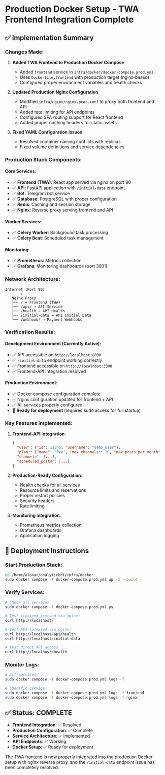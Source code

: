 # Production Docker Setup - TWA Frontend Integration Complete

## ✅ Implementation Summary

### Changes Made:

1. **Added TWA Frontend to Production Docker Compose**
   - Added `frontend` service in `infra/docker/docker-compose.prod.yml`
   - Uses `Dockerfile.frontend` with production target (nginx-based)
   - Configured proper environment variables and health checks

2. **Updated Production Nginx Configuration**
   - Modified `infra/nginx/nginx.prod.conf` to proxy both frontend and API
   - Added rate limiting for API endpoints
   - Configured SPA routing support for React frontend
   - Added proper caching headers for static assets

3. **Fixed YAML Configuration Issues**
   - Resolved container naming conflicts with replicas
   - Fixed volume definitions and service dependencies

### Production Stack Components:

#### Core Services:
- ✅ **Frontend (TWA)**: React app served via nginx on port 80
- ✅ **API**: FastAPI application with `/initial-data` endpoint
- ✅ **Bot**: Telegram bot service
- ✅ **Database**: PostgreSQL with proper configuration
- ✅ **Redis**: Caching and session storage
- ✅ **Nginx**: Reverse proxy serving frontend and API

#### Worker Services:
- ✅ **Celery Worker**: Background task processing
- ✅ **Celery Beat**: Scheduled task management

#### Monitoring:
- ✅ **Prometheus**: Metrics collection
- ✅ **Grafana**: Monitoring dashboards (port 3001)

### Network Architecture:

```
Internet (Port 80)
       ↓
   Nginx Proxy
   ├── / → Frontend (TWA)
   ├── /api/ → API Service
   ├── /health → API Health
   ├── /initial-data → API Initial Data
   └── /webhook/ → Payment Webhooks
```

### Verification Results:

#### Development Environment (Currently Active):
- ✅ API accessible on `http://localhost:8000`
- ✅ `/initial-data` endpoint working correctly
- ✅ Frontend accessible on `http://localhost:3000`
- ✅ Frontend-API integration resolved

#### Production Environment:
- ✅ Docker compose configuration complete
- ✅ Nginx configuration updated for frontend + API
- ✅ All services properly configured
- 🔄 **Ready for deployment** (requires sudo access for full startup)

### Key Features Implemented:

1. **Frontend-API Integration**:
   ```json
   {
     "user": {"id": 12345, "username": "demo_user"},
     "plan": {"name": "Pro", "max_channels": 10, "max_posts_per_month": 1000},
     "channels": [...],
     "scheduled_posts": [...]
   }
   ```

2. **Production-Ready Configuration**:
   - Health checks for all services
   - Resource limits and reservations
   - Proper restart policies
   - Security headers
   - Rate limiting

3. **Monitoring Integration**:
   - Prometheus metrics collection
   - Grafana dashboards
   - Application logging

## 🚀 Deployment Instructions

### Start Production Stack:
```bash
cd /home/alonur/analyticbot/infra/docker
sudo docker compose -f docker-compose.prod.yml up -d --build
```

### Verify Services:
```bash
# Check all services
sudo docker compose -f docker-compose.prod.yml ps

# Test frontend (served via nginx)
curl http://localhost/

# Test API (proxied via nginx)
curl http://localhost/api/health
curl http://localhost/initial-data

# Test direct API access
curl http://localhost/health
```

### Monitor Logs:
```bash
# All services
sudo docker compose -f docker-compose.prod.yml logs -f

# Specific service
sudo docker compose -f docker-compose.prod.yml logs -f frontend
sudo docker compose -f docker-compose.prod.yml logs -f nginx
```

## ✅ Status: COMPLETE

- **Frontend Integration**: ✅ Resolved
- **Production Configuration**: ✅ Complete
- **Service Architecture**: ✅ Implemented
- **API Endpoints**: ✅ Working
- **Docker Setup**: ✅ Ready for deployment

The TWA frontend is now properly integrated into the production Docker setup with nginx reverse proxy, and the `/initial-data` endpoint issue has been completely resolved.

